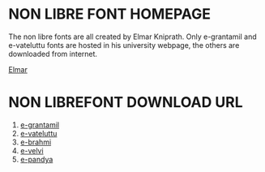 




# NON LIBRE FONT HOMEPAGE

The non libre fonts are all created by Elmar Kniprath.
Only e-grantamil and e-vateluttu fonts are hosted in
his university webpage, the others are downloaded
from internet.

[Elmar](https://www.aai.uni-hamburg.de/indtib/studium/materialien.html)


# NON LIBREFONT DOWNLOAD URL

1. [e-grantamil](https://www.aai.uni-hamburg.de/indtib/medien/grantamilpackage.zip)
2. [e-vateluttu](https://www.aai.uni-hamburg.de/indtib/medien/vatteluttupackage.zip)
3. [e-brahmi](https://github.com/virtualvinodh/aksharamukha-fonts/raw/main/e-Brahmi-T.ttf)
4. [e-velvi](https://github.com/virtualvinodh/aksharamukha-fonts/raw/main/e-Velvi.ttf)
5. [e-pandya](https://github.com/virtualvinodh/aksharamukha-fonts/raw/main/e-Pandya.ttf)
